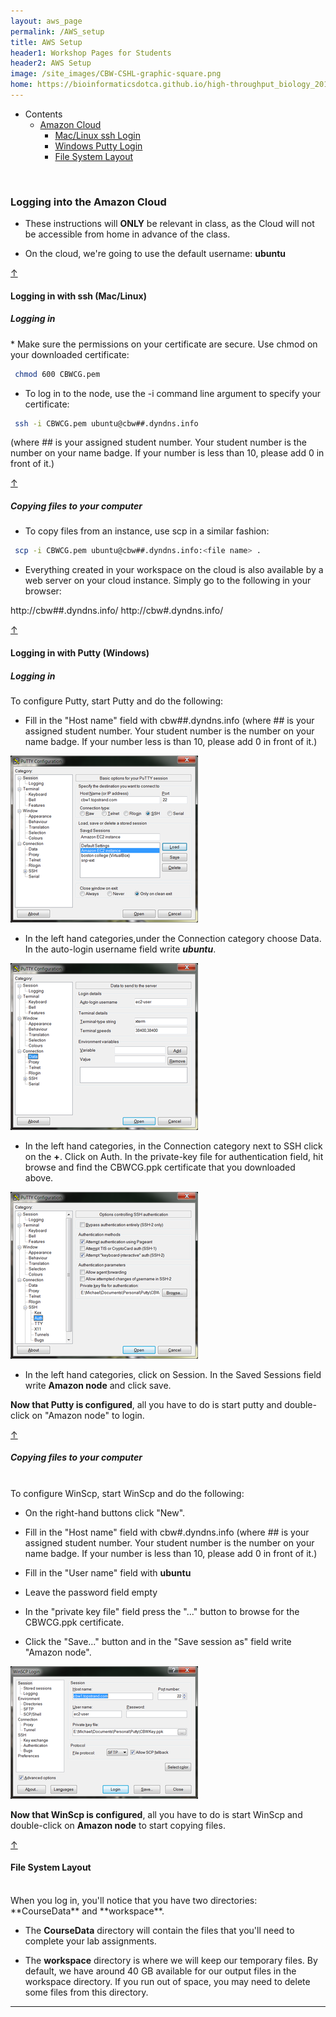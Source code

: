 ```yaml
---
layout: aws_page
permalink: /AWS_setup
title: AWS Setup
header1: Workshop Pages for Students
header2: AWS Setup
image: /site_images/CBW-CSHL-graphic-square.png
home: https://bioinformaticsdotca.github.io/high-throughput_biology_2017
---
```



<ul id="navmenu">
  <li><a id="back_to_top">Contents</a>
     <ul class="sub1">
     <li><a href="#amazon_cloud">Amazon Cloud</a>
         <ul class="sub2">  
           <li><a href="#ssh_login">Mac/Linux ssh Login</a></li>
           <li><a href="#putty_login">Windows Putty Login</a></li>
           <li><a href="#file_system_layout">File System Layout</a></li>
        </ul>
      </li>
    </ul>
  </li>
</ul>  

<br>

### Logging into the Amazon Cloud <a id="amazon_cloud"></a>

* These instructions will **ONLY** be relevant in class, as the Cloud will not be accessible from home in advance of the class.
 
* On the cloud, we're going to use the default username: **ubuntu**
 
[&uarr;](#back_to_top)

#### Logging in with ssh (Mac/Linux) <a id="ssh_login"></a>
<p>
<h5> Logging in </h5>
</p>
* Make sure the permissions on your certificate are secure. Use chmod on your downloaded certificate:

```bash
 chmod 600 CBWCG.pem
```

* To log in to the node, use the -i command line argument to specify your certificate:

```bash
 ssh -i CBWCG.pem ubuntu@cbw##.dyndns.info
```

(where ## is your assigned student number. Your student number is the number on your name badge. If your number is less than 10, please add 0 in front of it.)

[&uarr;](#back_to_top)

##### Copying files to your computer
* To copy files from an instance, use scp in a similar fashion:

```bash
 scp -i CBWCG.pem ubuntu@cbw##.dyndns.info:<file name> .
```

* Everything created in your workspace on the cloud is also available by a web server on your cloud instance.  Simply go to the following in your browser:

 http://cbw##.dyndns.info/ http://cbw#.dyndns.info/

[&uarr;](#back_to_top)

#### Logging in with Putty (Windows) <a id="putty_login"></a>
<p>
<h5> Logging in </h5>   
</p>
To configure Putty, start Putty and do the following:

* Fill in the "Host name" field with cbw##.dyndns.info (where ## is your assigned student number. Your student number is the number on your name badge. If your number less is than 10, please add 0 in front of it.)
 
<img src="https://github.com/bioinformaticsdotca/AWS_stuff/blob/master/Putty_Basic_Options.png?raw=true" alt="Basic Putty Options" class="center">

* In the left hand categories,under the Connection category choose Data.  In the auto-login username field write ***ubuntu***.

<img src="https://github.com/bioinformaticsdotca/AWS_stuff/blob/master/Putty_Data_Options.png?raw=true" alt="Putty Data Options" class="center"> 

* In the left hand categories, in the Connection category next to SSH click on the **+**. Click on Auth. In the private-key file for authentication field, hit browse and find the CBWCG.ppk certificate that you downloaded above.

<img src="https://github.com/bioinformaticsdotca/AWS_stuff/blob/master/Putty_Auth_Options.png?raw=true" alt="Putty Auth Options" class="center">

* In the left hand categories, click on Session.  In the Saved Sessions field write **Amazon node** and click save.

**Now that Putty is configured**, all you have to do is start putty and double-click on "Amazon node" to login.

[&uarr;](#back_to_top)

##### Copying files to your computer
<br>
To configure WinScp, start WinScp and do the following:

* On the right-hand buttons click "New".

* Fill in the "Host name" field with cbw#.dyndns.info (where ## is your assigned student number. Your student number is the number on your name badge. If your number is less than 10, please add 0 in front of it.)

* Fill in the "User name" field with **ubuntu**

* Leave the password field empty

* In the "private key file" field press the "..." button to browse for the CBWCG.ppk certificate.

* Click the "Save..." button and in the "Save session as" field write "Amazon node". 

<img src="https://github.com/bioinformaticsdotca/AWS_stuff/blob/master/WinSCP_Login_Options.png?raw=true" alt="WinSCP_Login_Options" class="center">

**Now that WinScp is configured**, all you have to do is start WinScp and double-click on **Amazon node** to start copying files.

[&uarr;](#back_to_top)

#### File System Layout <a id="file_system_layout"></a>
<br>
When you log in, you'll notice that you have two directories: **CourseData** and **workspace**.

* The **CourseData** directory will contain the files that you'll need to complete your lab assignments.

* The **workspace** directory is where we will keep our temporary files. By default, we have around 40 GB available for our output files in the workspace directory. If you run out of space, you may need to delete some files from this directory.

***
